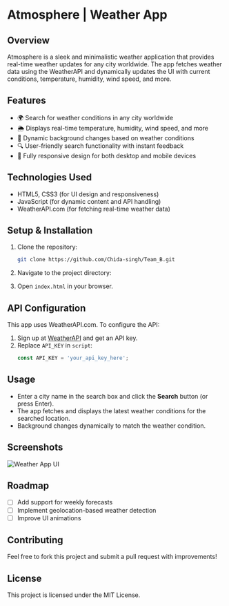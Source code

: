 # Atmosphere | Weather App

## Overview
Atmosphere is a sleek and minimalistic weather application that provides real-time weather updates for any city worldwide. The app fetches weather data using the WeatherAPI and dynamically updates the UI with current conditions, temperature, humidity, wind speed, and more.

## Features
- 🌍 Search for weather conditions in any city worldwide
- 🌦️ Displays real-time temperature, humidity, wind speed, and more
- 🎨 Dynamic background changes based on weather conditions
- 🔍 User-friendly search functionality with instant feedback
- 📱 Fully responsive design for both desktop and mobile devices

## Technologies Used
- HTML5, CSS3 (for UI design and responsiveness)
- JavaScript (for dynamic content and API handling)
- WeatherAPI.com (for fetching real-time weather data)

## Setup & Installation
1. Clone the repository:
   ```bash
   git clone https://github.com/Chida-singh/Team_B.git
   ```
2. Navigate to the project directory:

3. Open `index.html` in your browser.

## API Configuration
This app uses WeatherAPI.com. To configure the API:
1. Sign up at [WeatherAPI](https://www.weatherapi.com/) and get an API key.
2. Replace `API_KEY` in `script`:
   ```js
   const API_KEY = 'your_api_key_here';
   ```

## Usage
- Enter a city name in the search box and click the **Search** button (or press Enter).
- The app fetches and displays the latest weather conditions for the searched location.
- Background changes dynamically to match the weather condition.

## Screenshots
![Weather App UI](https://via.placeholder.com/800x400)

## Roadmap
- [ ] Add support for weekly forecasts
- [ ] Implement geolocation-based weather detection
- [ ] Improve UI animations

## Contributing
Feel free to fork this project and submit a pull request with improvements!

## License
This project is licensed under the MIT License.

